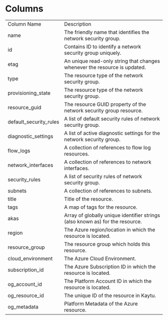 # Columns  

<table>
	<tr><td>Column Name</td><td>Description</td></tr>
	<tr><td>name</td><td>The friendly name that identifies the network security group.</td></tr>
	<tr><td>id</td><td>Contains ID to identify a network security group uniquely.</td></tr>
	<tr><td>etag</td><td>An unique read-only string that changes whenever the resource is updated.</td></tr>
	<tr><td>type</td><td>The resource type of the network security group.</td></tr>
	<tr><td>provisioning_state</td><td>The resource type of the network security group.</td></tr>
	<tr><td>resource_guid</td><td>The resource GUID property of the network security group resource.</td></tr>
	<tr><td>default_security_rules</td><td>A list of default security rules of network security group.</td></tr>
	<tr><td>diagnostic_settings</td><td>A list of active diagnostic settings for the network security group.</td></tr>
	<tr><td>flow_logs</td><td>A collection of references to flow log resources.</td></tr>
	<tr><td>network_interfaces</td><td>A collection of references to network interfaces.</td></tr>
	<tr><td>security_rules</td><td>A list of security rules of network security group.</td></tr>
	<tr><td>subnets</td><td>A collection of references to subnets.</td></tr>
	<tr><td>title</td><td>Title of the resource.</td></tr>
	<tr><td>tags</td><td>A map of tags for the resource.</td></tr>
	<tr><td>akas</td><td>Array of globally unique identifier strings (also known as) for the resource.</td></tr>
	<tr><td>region</td><td>The Azure region/location in which the resource is located.</td></tr>
	<tr><td>resource_group</td><td>The resource group which holds this resource.</td></tr>
	<tr><td>cloud_environment</td><td>The Azure Cloud Environment.</td></tr>
	<tr><td>subscription_id</td><td>The Azure Subscription ID in which the resource is located.</td></tr>
	<tr><td>og_account_id</td><td>The Platform Account ID in which the resource is located.</td></tr>
	<tr><td>og_resource_id</td><td>The unique ID of the resource in Kaytu.</td></tr>
	<tr><td>og_metadata</td><td>Platform Metadata of the Azure resource.</td></tr>
</table>